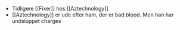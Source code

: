 - Tidligere [[Fixer]] hos [[Aztechnology]]
- [[Aztechnology]] er ude efter ham, der er bad blood. Men han har undsluppet charges
